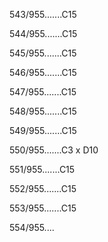 543/955.......C15 


544/955.......C15 


545/955.......C15 


546/955.......C15 


547/955.......C15 


548/955.......C15 


549/955.......C15 


550/955.......C3 x D10 


551/955.......C15 


552/955.......C15 


553/955.......C15 


554/955.... 

